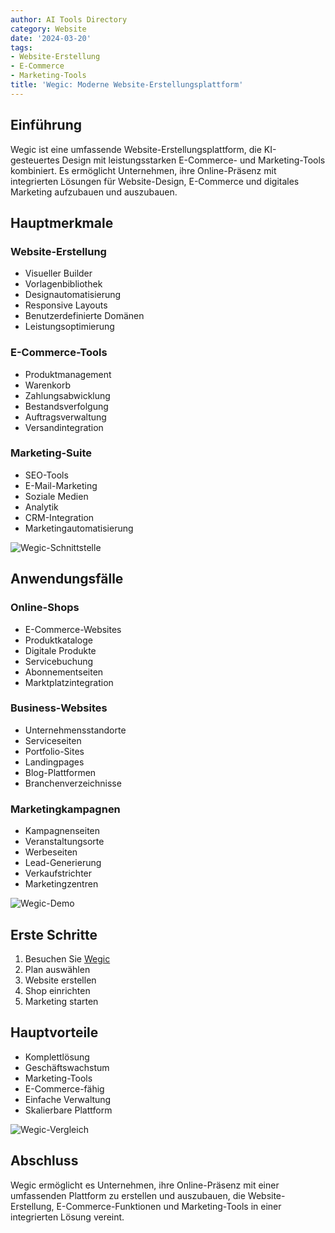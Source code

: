 ```yaml
---
author: AI Tools Directory
category: Website
date: '2024-03-20'
tags:
- Website-Erstellung
- E-Commerce
- Marketing-Tools
title: 'Wegic: Moderne Website-Erstellungsplattform'
---
```


## Einführung

Wegic ist eine umfassende Website-Erstellungsplattform, die KI-gesteuertes Design mit leistungsstarken E-Commerce- und Marketing-Tools kombiniert. Es ermöglicht Unternehmen, ihre Online-Präsenz mit integrierten Lösungen für Website-Design, E-Commerce und digitales Marketing aufzubauen und auszubauen.

## Hauptmerkmale

### Website-Erstellung
- Visueller Builder
- Vorlagenbibliothek
- Designautomatisierung
- Responsive Layouts
- Benutzerdefinierte Domänen
- Leistungsoptimierung

### E-Commerce-Tools
- Produktmanagement
- Warenkorb
- Zahlungsabwicklung
- Bestandsverfolgung
- Auftragsverwaltung
- Versandintegration

### Marketing-Suite
- SEO-Tools
- E-Mail-Marketing
- Soziale Medien
- Analytik
- CRM-Integration
- Marketingautomatisierung

![Wegic-Schnittstelle](/imgs/wegic/interface.jpg)

## Anwendungsfälle

### Online-Shops
- E-Commerce-Websites
- Produktkataloge
- Digitale Produkte
- Servicebuchung
- Abonnementseiten
- Marktplatzintegration

### Business-Websites
- Unternehmensstandorte
- Serviceseiten
- Portfolio-Sites
- Landingpages
- Blog-Plattformen
- Branchenverzeichnisse

### Marketingkampagnen
- Kampagnenseiten
- Veranstaltungsorte
- Werbeseiten
- Lead-Generierung
- Verkaufstrichter
- Marketingzentren

![Wegic-Demo](/imgs/wegic/demo.jpg)

## Erste Schritte

1. Besuchen Sie [Wegic](https://wegic.com)
2. Plan auswählen
3. Website erstellen
4. Shop einrichten
5. Marketing starten

## Hauptvorteile

- Komplettlösung
- Geschäftswachstum
- Marketing-Tools
- E-Commerce-fähig
- Einfache Verwaltung
- Skalierbare Plattform

![Wegic-Vergleich](/imgs/wegic/comparison.jpg)

## Abschluss

Wegic ermöglicht es Unternehmen, ihre Online-Präsenz mit einer umfassenden Plattform zu erstellen und auszubauen, die Website-Erstellung, E-Commerce-Funktionen und Marketing-Tools in einer integrierten Lösung vereint.